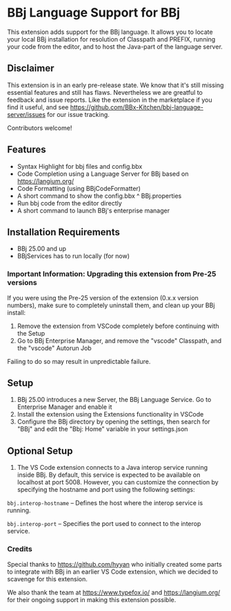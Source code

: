 # BBj Language Support for BBj

This extension adds support for the BBj language. It allows you to locate your local BBj installation for resolution of Classpath and PREFIX, running your code from the editor, and to host the Java-part of the language server.

## Disclaimer

This extension is in an early pre-release state. We know that it's still missing essential features and still has flaws.
Nevertheless we are greatful to feedback and issue reports. Like the extension in the marketplace if you find it useful, and see https://github.com/BBx-Kitchen/bbj-language-server/issues for our issue tracking. 

Contributors welcome!

## Features

* Syntax Highlight for bbj files and config.bbx
* Code Completion using a Language Server for BBj based on https://langium.org/
* Code Formatting (using BBjCodeFormatter)
* A short command to show the config.bbx ^ BBj.properties
* Run bbj code from the editor directly
* A short command to launch BBj's enterprise manager

## Installation Requirements

* BBj 25.00 and up
* BBjServices has to run locally (for now)


### Important Information: Upgrading this extension from Pre-25 versions

If you were using the Pre-25 version of the extension (0.x.x version numbers), make sure to completely uninstall them, and clean up your BBj install:

1. Remove the extension from VSCode completely before continuing with the Setup
2. Go to BBj Enterprise Manager, and remove the "vscode" Classpath, and the "vscode" Autorun Job

Failing to do so may result in unpredictable failure.

## Setup

1. BBj 25.00 introduces a new Server, the BBj Language Service. Go to Enterprise Manager and enable it
2. Install the extension using the Extensions functionality in VSCode
3. Configure the BBj directory by opening the settings, then search for "BBj" and edit the "Bbj: Home" variable in your settings.json

## Optional Setup
1. The VS Code extension connects to a Java interop service running inside BBj. By default, this service is expected to be available on localhost at port 5008. However, you can customize the connection by specifying the hostname and port using the following settings:

`bbj.interop-hostname` – Defines the host where the interop service is running.

`bbj.interop-port` – Specifies the port used to connect to the interop service.

### Credits

Special thanks to https://github.com/hyyan who initially created some parts to integrate with BBj in an earlier VS Code extension, which we decided to scavenge for this extension.

We also thank the team at https://www.typefox.io/ and https://langium.org/ for their ongoing support in making this extension possible.

